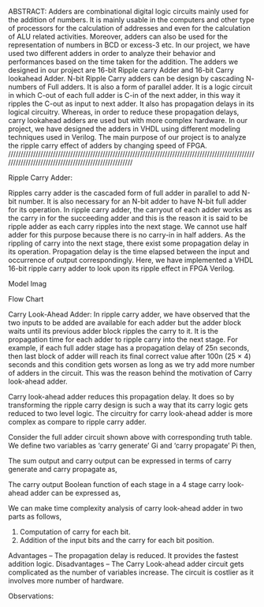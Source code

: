 ABSTRACT:
Adders are combinational digital logic circuits mainly used for the addition of numbers. It is mainly usable in the computers and other type of processors for the calculation of addresses and even for the calculation of ALU related activities. Moreover, adders can also be used for the representation of numbers in BCD or excess-3 etc. 
In our project, we have used two different adders in order to analyze their behavior and performances based on the time taken for the addition. The adders we designed in our project are 16-bit Ripple carry Adder and 16-bit Carry lookahead Adder. N-bit Ripple Carry adders can be design by cascading N- numbers of Full adders. It is also a form of parallel adder. It is a logic circuit in which C-out of each full adder is C-in of the next adder, in this way it ripples the C-out as input to next adder. It also has propagation delays in its logical circuitry. Whereas, in order to reduce these propagation delays, carry lookahead adders are used but with more complex hardware. In our project, we have designed the adders in VHDL using different modeling techniques used in Verilog. The main purpose of our project is to analyze the ripple carry effect of adders by changing speed of FPGA.   
/////////////////////////////////////////////////////////////////////////////////////////////////////////////////////////////////////////////////////
        
        
 Ripple Carry Adder:

Ripples carry adder is the cascaded form of full adder in parallel to add N-bit number. It is also necessary for an N-bit adder to have N-bit full adder for its operation. In ripple carry adder, the carryout of each adder works as the carry in for the succeeding adder and this is the reason it is said to be ripple adder as each carry ripples into the next stage. We cannot use half adder for this purpose because there is no carry-in in half adders.  As the rippling of carry into the next stage, there exist some propagation delay in its operation. Propagation delay is the time elapsed between the input and occurrence of output correspondingly. Here, we have implemented a VHDL 16-bit ripple carry adder to look upon its ripple effect in FPGA Verilog. 

Model Imag


Flow Chart

Carry Look-Ahead Adder:
In ripple carry adder, we have observed that the two inputs to be added are available for each adder but the adder block waits until its previous adder block ripples the carry to it. It is the propagation time for each adder to ripple carry into the next stage. For example, if each full adder stage has a propagation delay of 25n seconds, then last block of adder will reach its final correct value after 100n (25 × 4) seconds and this condition gets worsen as long as we try add more number of adders in the circuit. This was the reason behind the motivation of Carry look-ahead adder. 

Carry look-ahead adder reduces this propagation delay. It does so by transforming the ripple carry design is such a way that its carry logic gets reduced to two level logic. The circuitry for carry look-ahead adder is more complex as compare to ripple carry adder.  



Consider the full adder circuit shown above with corresponding truth table. We define two variables as ‘carry generate’  Gi and
‘carry propagate’  Pi then,
 
The sum output and carry output can be expressed in terms of carry generate and carry propagate as, 
 
		
The carry output Boolean function of each stage in a 4 stage carry look-ahead adder can be expressed as,



We can make time complexity analysis of carry look-ahead adder in two parts as follows,
1.	Computation of carry for each bit.
2.	Addition of the input bits and the carry for each bit position.



Advantages –
The propagation delay is reduced.
It provides the fastest addition logic.
Disadvantages –
The Carry Look-ahead adder circuit gets complicated as the number of variables increase.
The circuit is costlier as it involves more number of hardware.


Observations:

 

